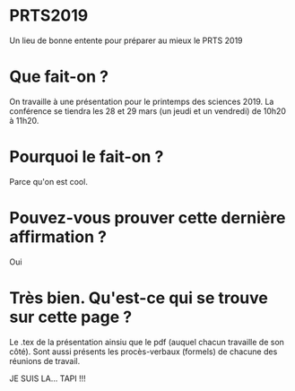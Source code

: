 # PRTS2019
Un lieu de bonne entente pour préparer au mieux le PRTS 2019

# Que fait-on ?

On travaille à une présentation pour le printemps des sciences 2019. La conférence se tiendra les 28 et 29 mars (un jeudi et un vendredi) de 10h20 à 11h20.

# Pourquoi le fait-on ?

Parce qu'on est cool.

# Pouvez-vous prouver cette dernière affirmation ?

Oui

# Très bien. Qu'est-ce qui se trouve sur cette page ?

Le .tex de la présentation ainsiu que le pdf (auquel chacun travaille de son côté). Sont aussi présents les procès-verbaux (formels) de chacune des réunions de travail. 

JE SUIS LA... TAPI !!!
